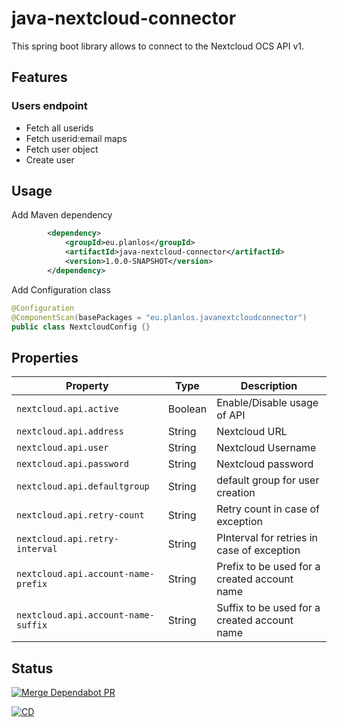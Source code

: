 # java-nextcloud-connector
This spring boot library allows to connect to the Nextcloud OCS API v1.

## Features
### Users endpoint
* Fetch all userids
* Fetch userid:email maps
* Fetch user object
* Create user

## Usage
Add Maven dependency
```xml
        <dependency>
            <groupId>eu.planlos</groupId>
            <artifactId>java-nextcloud-connector</artifactId>
            <version>1.0.0-SNAPSHOT</version>
        </dependency>
```

Add Configuration class
```java
@Configuration
@ComponentScan(basePackages = "eu.planlos.javanextcloudconnector")
public class NextcloudConfig {}
```

## Properties

| Property                            | Type    | Description                                  |
|-------------------------------------|---------|----------------------------------------------|
| `nextcloud.api.active`              | Boolean | Enable/Disable usage of API                  |
| `nextcloud.api.address`             | String  | Nextcloud URL                                |
| `nextcloud.api.user`                | String  | Nextcloud Username                           | 
| `nextcloud.api.password`            | String  | Nextcloud password                           | 
| `nextcloud.api.defaultgroup`        | String  | default group for user creation              | 
| `nextcloud.api.retry-count`         | String  | Retry count in case of exception             | 
| `nextcloud.api.retry-interval`      | String  | PInterval for retries in case of exception   | 
| `nextcloud.api.account-name-prefix` | String  | Prefix to be used for a created account name | 
| `nextcloud.api.account-name-suffix` | String  | Suffix to be used for a created account name | 

## Status

[![Merge Dependabot PR](https://github.com/derBobby/java-nextcloud-connector/actions/workflows/dependabot-automerge.yml/badge.svg)](https://github.com/derBobby/java-nextcloud-connector/actions/workflows/dependabot-automerge.yml)

[![CD](https://github.com/derBobby/java-nextcloud-connector/actions/workflows/test-and-publish.yml/badge.svg)](https://github.com/derBobby/java-nextcloud-connector/actions/workflows/test-and-publish.yml)
